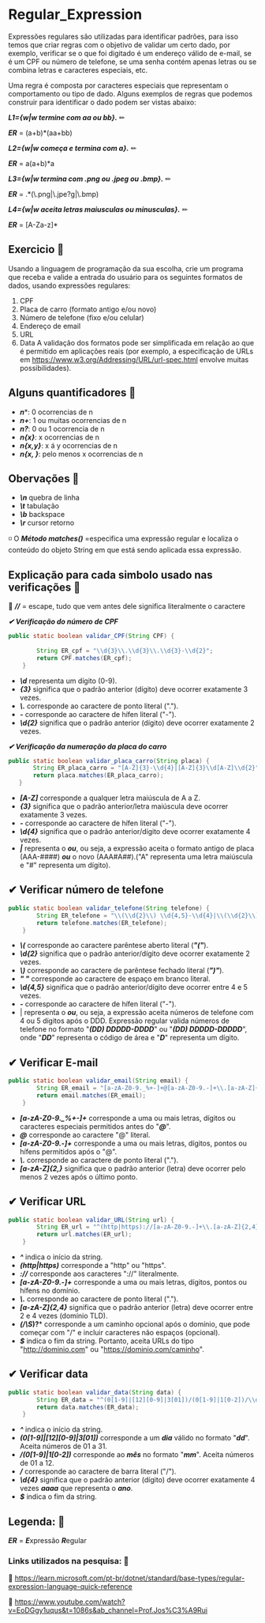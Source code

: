 # Regular_Expression

Expressões regulares são utilizadas para identificar padrões, para isso temos que criar regras com o objetivo de validar um certo dado, por exemplo, verificar se o que foi digitado é um endereço válido de e-mail, se é um CPF ou número de telefone, se uma senha contém apenas letras ou se combina letras e caracteres especiais, etc.

Uma regra é composta por caracteres especiais que representam o comportamento ou tipo de dado. Alguns exemplos de regras que podemos construir para identificar o dado podem ser vistas abaixo:

***L1={w|w termine com aa ou bb}.***  ✏

***ER*** = (a+b)*(aa+bb)

***L2={w|w começa e termina com a}.***  ✏

***ER*** = a(a+b)*a

***L3={w|w termina com .png ou .jpeg ou .bmp}.*** ✏

***ER*** = .*(\\.png|\\.jpe?g|\\.bmp)

***L4={w|w aceita letras maiusculas ou minusculas}.*** ✏

***ER*** = [A-Za-z]*

## Exercicio 📌	

Usando a linguagem de programação da sua escolha, crie um programa que receba
e valide a entrada do usuário para os seguintes formatos de dados, usando
expressões regulares:
1. CPF
2. Placa de carro (formato antigo e/ou novo)
3. Número de telefone (fixo e/ou celular)
4. Endereço de email
5. URL
6. Data
A validação dos formatos pode ser simplificada em relação ao que é permitido em
aplicações reais (por exemplo, a especificação de URLs em
https://www.w3.org/Addressing/URL/url-spec.html envolve muitas possibilidades).

## Alguns quantificadores 📌

+ ***n****: 0 ocorrencias de n
+ ***n+***: 1 ou  muitas ocorrencias de n
+ ***n?***: 0 ou 1 ocorrencia de n
+ ***n{x}***: x ocorrencias de n
+ ***n{x,y}***: x á y ocorrencias de n
+ ***n{x, }***: pelo menos x ocorrencias de n

## Obervações 📌

+ ***\n*** quebra de linha
+ ***\t*** tabulação
+ ***\b*** backspace
+ ***\r*** cursor retorno

◽ O ***Método matches()*** =especifica uma expressão regular e localiza o conteúdo do objeto String em que está sendo aplicada essa expressão.

## Explicação para cada simbolo usado nas verificações 📌

🚨 ***//*** = escape, tudo que vem antes dele significa literalmente o caractere

***✔ Verificação do número de CPF***

```java
public static boolean validar_CPF(String CPF) {
		
		String ER_cpf = "\\d{3}\\.\\d{3}\\.\\d{3}-\\d{2}";
		return CPF.matches(ER_cpf);
	}
```

+ ***\\d*** representa um dígito (0-9).
+ ***{3}*** significa que o padrão anterior (dígito) deve ocorrer exatamente 3 vezes.
+ ***\\.*** corresponde ao caractere de ponto literal (".").
+ ***-*** corresponde ao caractere de hífen literal ("-").
+ ***\\d{2}*** significa que o padrão anterior (dígito) deve ocorrer exatamente 2 vezes.

***✔ Verificação da numeração da placa do carro***

 ```java
public static boolean validar_placa_carro(String placa) {
		String ER_placa_carro = "[A-Z]{3}-\\d{4}|[A-Z]{3}\\d[A-Z]\\d{2}";
		return placa.matches(ER_placa_carro);
	}
```
 
+ ***[A-Z]*** corresponde a qualquer letra maiúscula de A a Z.
+ ***{3}*** significa que o padrão anterior/letra maiúscula deve ocorrer exatamente 3 vezes.
+ ***-*** corresponde ao caractere de hífen literal ("-").
+ ***\\d{4}*** significa que o padrão anterior/dígito deve ocorrer exatamente 4 vezes.
+ ***|*** representa o ***ou***, ou seja, a expressão aceita o formato antigo de placa (AAA-####) ***ou*** o novo (AAA#A##).("A" representa uma letra maiúscula e "#" representa um dígito).

## ✔ Verificar número de telefone

```java
public static boolean validar_telefone(String telefone) {
		String ER_telefone = "\\(\\d{2}\\) \\d{4,5}-\\d{4}|\\(\\d{2}\\) \\d{4}-\\d{4,5}";
		return telefone.matches(ER_telefone);
	}
```

+ ***\\(*** corresponde ao caractere parêntese aberto literal (***"("***).
+ ***\\d{2}*** significa que o padrão anterior/dígito deve ocorrer exatamente 2 vezes.
+ ***\\)*** corresponde ao caractere de parêntese fechado literal (***")"***).
+ ***" "*** corresponde ao caractere de espaço em branco literal.
+ ***\\d{4,5}*** significa que o padrão anterior/dígito deve ocorrer entre 4 e 5 vezes.
+ ***-*** corresponde ao caractere de hífen literal ("-").
+ | representa o ***ou***, ou seja, a expressão aceita números de telefone com 4 ou 5 dígitos após o DDD.
Expressão regular valida números de telefone no formato "***(DD) DDDDD-DDDD***" ou "***(DD) DDDDD-DDDDD***", onde "***DD***" representa o código de área e "***D***" representa um dígito.

## ✔ Verificar E-mail

```java
public static boolean validar_email(String email) {
		String ER_email = "[a-zA-Z0-9._%+-]+@[a-zA-Z0-9.-]+\\.[a-zA-Z]{2,}";
		return email.matches(ER_email);
	}
```

+ ***[a-zA-Z0-9._%+-]+*** corresponde a uma ou mais letras, dígitos ou caracteres especiais permitidos antes do "***@***".
+ ***@*** corresponde ao caractere "@" literal.
+ ***[a-zA-Z0-9.-]+*** corresponde a uma ou mais letras, dígitos, pontos ou hífens permitidos após o "@".
+ ***\\.*** corresponde ao caractere de ponto literal (".").
+ ***[a-zA-Z]{2,}*** significa que o padrão anterior (letra) deve ocorrer pelo menos 2 vezes após o último ponto.

## ✔ Verificar URL

```java
public static boolean validar_URL(String url) {
		String ER_url = "^(http|https)://[a-zA-Z0-9.-]+\\.[a-zA-Z]{2,4}(/\\S*)?$";
		return url.matches(ER_url);
	}
```

+ ***^*** indica o início da string.
+ ***(http|https)*** corresponde a "http" ou "https".
+ ***://*** corresponde aos caracteres "://" literalmente.
+ ***[a-zA-Z0-9.-]+*** corresponde a uma ou mais letras, dígitos, pontos ou hífens no domínio.
+ ***\\.*** corresponde ao caractere de ponto literal (".").
+ ***[a-zA-Z]{2,4}*** significa que o padrão anterior (letra) deve ocorrer entre 2 e 4 vezes (domínio TLD).
+ ***(/\\S*)?*** corresponde a um caminho opcional após o domínio, que pode começar com "/" e incluir caracteres não espaços (opcional).
+ ***$*** indica o fim da string.
Portanto, aceita URLs do tipo "http://dominio.com" ou "https://dominio.com/caminho".

## ✔ Verificar data

```java
public static boolean validar_data(String data) {
		String ER_data = "^(0[1-9]|[12][0-9]|3[01])/(0[1-9]|1[0-2])/\\d{4}$";
		return data.matches(ER_data);
	}

```

+ ***^*** indica o início da string.
+ ***(0[1-9]|[12][0-9]|3[01])*** corresponde a um ***dia*** válido no formato "***dd***". Aceita números de 01 a 31.
+ ***/(0[1-9]|1[0-2])*** corresponde ao ***mês*** no formato "***mm***". Aceita números de 01 a 12.
+ ***/*** corresponde ao caractere de barra literal ("/").
+ ***\\d{4}*** significa que o padrão anterior (dígito) deve ocorrer exatamente 4 vezes ***aaaa*** que representa o ***ano***.
+ ***$*** indica o fim da string.


## Legenda: 📌

***ER*** = ***E***xpressão ***R***egular

### Links utilizados na pesquisa: 📌

🔸 https://learn.microsoft.com/pt-br/dotnet/standard/base-types/regular-expression-language-quick-reference

🔸 https://www.youtube.com/watch?v=EoDGgy1uqus&t=1086s&ab_channel=Prof.Jos%C3%A9Rui


